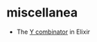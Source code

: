 miscellanea
===========

*  The [Y combinator](https://en.wikipedia.org/wiki/Fixed-point_combinator#Y_combinator) in Elixir
